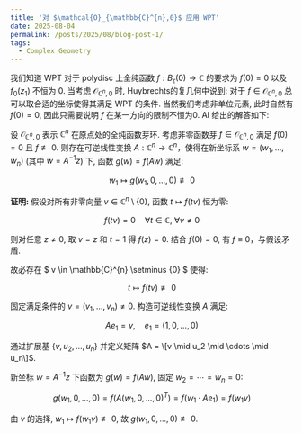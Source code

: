 ```yaml
---
title: '对 $\mathcal{O}_{\mathbb{C}^{n},0}$ 应用 WPT'
date: 2025-08-04
permalink: /posts/2025/08/blog-post-1/
tags:
  - Complex Geometry
---
```



我们知道 WPT 对于 polydisc 上全纯函数 $f:B_{\epsilon}(0)\to \mathbb{C}$ 的要求为 $f(0)=0$ 以及 $f_{0}(z_1)$ 不恒为 0. 当考虑 $\mathcal{O}_ {\mathbb{C}^n,0}$ 时, Huybrechts的复几何中说到: 对于 $f\in\mathcal{O}_{\mathbb{C}^n,0}$ 总可以取合适的坐标使得其满足 WPT 的条件. 当然我们考虑非单位元素, 此时自然有 $f(0)=0$, 因此只需要说明 $f$ 在某一方向的限制不恒为0. AI 给出的解答如下:

设 $\mathcal{O}_ {\mathbb{C}^n,0}$ 表示 $\mathbb{C}^n$ 在原点处的全纯函数芽环. 考虑非零函数芽 $f \in \mathcal{O}_{\mathbb{C}^n,0}$ 满足 $f(0) = 0$ 且 $f \not\equiv 0$. 则存在可逆线性变换 $A: \mathbb{C}^n \to \mathbb{C}^n$，使得在新坐标系 $w = (w_1, \dots, w_n)$ (其中 $w = A^{-1}z$) 下, 函数 $g(w) = f(Aw)$ 满足:

$$ w_1 \mapsto g(w_1, 0, \dots, 0) \not\equiv 0 $$

**证明:** 假设对所有非零向量 $v \in \mathbb{C}^n \setminus \{0\}$, 函数 $t \mapsto f(tv)$ 恒为零:

$$ f(tv) = 0 \quad \forall t \in \mathbb{C}, \ \forall v \neq 0 $$

则对任意 $z \neq 0$, 取 $v = z$ 和 $t = 1$ 得 $f(z) = 0$. 结合 $f(0) = 0$, 有 $f \equiv 0$，与假设矛盾.

故必存在 $ v \in \mathbb{C}^{n} \setminus \{0\} $ 使得:

$$ t \mapsto f(tv) \not\equiv 0 $$

固定满足条件的 $v = (v_1, \dots, v_n) \neq 0$. 构造可逆线性变换 $A$ 满足:

$$ A e_1 = v, \quad e_1 = (1, 0, \dots, 0) $$

通过扩展基 $\{v, u_2, \dots, u_n\}$ 并定义矩阵 $A = \[v \mid u_2 \mid \cdots \mid u_n\]$.

新坐标 $w = A^{-1}z$ 下函数为 $g(w) = f(Aw)$, 固定 $w_2 = \cdots = w_n = 0$:

$$ g(w_1, 0, \dots, 0) = f(A(w_1, 0, \dots, 0)^T) = f(w_1 \cdot A e_1) = f(w_1 v) $$

由 $v$ 的选择, $w_1 \mapsto f(w_1 v) \not\equiv 0$, 故 $g(w_1, 0, \dots, 0) \not\equiv 0$.
